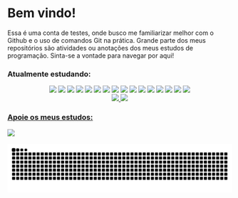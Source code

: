 # Bem vindo!

Essa é uma conta de testes, onde busco me familiarizar melhor com o Github e o uso de comandos Git na prática. Grande parte dos meus repositórios são atividades ou anotações dos meus estudos de programação. Sinta-se a vontade para navegar por aqui!

### Atualmente estudando:
<div align="center">
     <img src="https://img.shields.io/badge/Bootstrap-563D7C?style=for-the-badge&logo=bootstrap&logoColor=white">
     <img src="https://img.shields.io/badge/jQuery-0769AD?style=for-the-badge&logo=jquery&logoColor=white">
     <img src="https://img.shields.io/badge/Node.js-339933?style=for-the-badge&logo=nodedotjs&logoColor=white">
     <img src="https://img.shields.io/badge/React-20232A?style=for-the-badge&logo=react&logoColor=61DAFB">
     <img src="https://img.shields.io/badge/Vue.js-35495E?style=for-the-badge&logo=vuedotjs&logoColor=4FC08D">
     <img src="https://img.shields.io/badge/JavaScript-323330?style=for-the-badge&logo=javascript&logoColor=F7DF1E">
     <img src="https://img.shields.io/badge/Kotlin-0095D5?&style=for-the-badge&logo=kotlin&logoColor=white">
     <img src="https://img.shields.io/badge/Java-ED8B00?style=for-the-badge&logo=java&logoColor=white">
     <img src="https://img.shields.io/badge/json-5E5C5C?style=for-the-badge&logo=json&logoColor=white">
     <img src="https://img.shields.io/badge/PHP-777BB4?style=for-the-badge&logo=php&logoColor=white">
     <img src="https://img.shields.io/badge/Python-FFD43B?style=for-the-badge&logo=python&logoColor=blue">
     <img src="https://img.shields.io/badge/TypeScript-007ACC?style=for-the-badge&logo=typescript&logoColor=white">
     <img src="https://img.shields.io/badge/Android-3DDC84?style=for-the-badge&logo=android&logoColor=white">
     <img src="https://img.shields.io/badge/GIT-E44C30?style=for-the-badge&logo=git&logoColor=white">
     <img src="https://img.shields.io/badge/Angular-DD0031?style=for-the-badge&logo=angular&logoColor=white">
     <img src="https://img.shields.io/badge/.NET-512BD4?style=for-the-badge&logo=dotnet&logoColor=white">
 </div>


<div align="center">
  <a href="https://github.com/alathus">
  <img height="180em" src="https://github-readme-stats.vercel.app/api?username=alathus&show_icons=true&theme=rose_pine&include_all_commits=true&count_private=true"/>
  <img height="180em" src="https://github-readme-stats.vercel.app/api/top-langs/?username=alathus&layout=compact&langs_count=7&theme=rose_pine"/>
</div>

  ### Apoie os meus estudos:
  
  <a href="https://ko-fi.com/codesphereum"><img src="https://img.shields.io/badge/Ko--fi-F16061?style=for-the-badge&logo=ko-fi&logoColor=white" target="_blank"></a>
  


 ![Snake animation](https://github.com/alathus/alathus/blob/output/github-contribution-grid-snake.svg)
  
